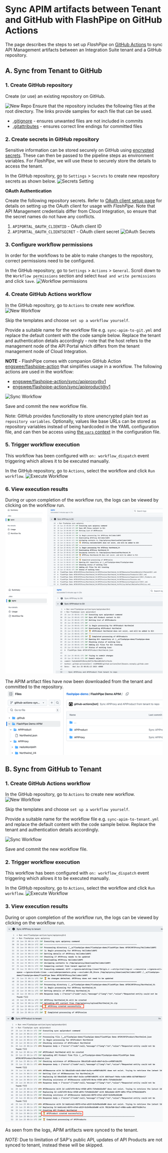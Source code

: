 # Sync APIM artifacts between Tenant and GitHub with FlashPipe on GitHub Actions
The page describes the steps to set up _FlashPipe_ on [GitHub Actions](https://github.com/features/actions) to sync API Management artifacts between an Integration Suite tenant and a GitHub repository.

## A. Sync from Tenant to GitHub

### 1. Create GitHub repository
Create (or use) an existing repository on GitHub.

![New Repo](images/setup/git-sync/01_new_repo.png)
Ensure that the repository includes the following files at the root directory. The links provide samples for each file that can be used.

- [.gitignore](https://github.com/engswee/flashpipe-demo/blob/github-actions-sync/.gitignore) - ensures unwanted files are not included in commits
- [.gitattributes](https://github.com/engswee/flashpipe-demo/blob/github-actions-sync/.gitattributes) - ensures correct line endings for committed files

### 2. Create secrets in GitHub repository
Sensitive information can be stored securely on GitHub using [encrypted secrets](https://docs.github.com/en/actions/reference/encrypted-secrets). These can then be passed to the pipeline steps as environment variables. For _FlashPipe_, we will use these to securely store the details to access the tenant.

In the GitHub repository, go to `Settings` > `Secrets` to create new repository secrets as shown below.
![Secrets Setting](images/setup/github-actions/05a_secrets.png)

**OAuth Authentication**

Create the following repository secrets. Refer to [OAuth client setup page](oauth_client.md) for details on setting up the OAuth client for usage with _FlashPipe_. Note that API Management credentials differ from Cloud Integration, so ensure that the secret names do not have any conflicts.
1. `APIPORTAL_OAUTH_CLIENTID` - OAuth client ID
2. `APIPORTAL_OAUTH_CLIENTSECRET` - OAuth client secret
   ![OAuth Secrets](images/setup/git-sync-apim/02_oauth_secrets_apim.png)

### 3. Configure workflow permissions
In order for the workflows to be able to make changes to the repository, correct permissions need to be configured.

In the GitHub repository, go to `Settings` > `Actions` > `General`. Scroll down to the `Workflow permissions` section and select `Read and write permissions` and click `Save`.
![Workflow permissions](images/setup/git-sync/03c_workflow_permissions.png)

### 4. Create GitHub Actions workflow
In the GitHub repository, go to `Actions` to create new workflow.
![New Workflow](images/setup/git-sync/03a_new_workflow.png)

Skip the templates and choose `set up a workflow yourself`.

Provide a suitable name for the workflow file e.g. `sync-apim-to-git.yml` and replace the default content with the code sample below. Replace the tenant and authentication details accordingly - note that the host refers to the management node of the API Portal which differs from the tenant management node of Cloud Integration.

**NOTE** - FlashPipe comes with companion GitHub Action [engswee/flashpipe-action](https://github.com/engswee/flashpipe-action) that simplifies usage in a workflow. The following actions are used in the workflow:
- [engswee/flashpipe-action/sync/apiproxy@v1](https://github.com/engswee/flashpipe-action#sync-apiproxy)
- [engswee/flashpipe-action/sync/apiproduct@v1](https://github.com/engswee/flashpipe-action#sync-apiproduct)

![Sync Workflow](images/setup/git-sync-apim/04b_sync_apim_git_workflow.png)

<script src="https://gist.github.com/engswee/1a06264333060f8eb5c02690cb55957e.js"></script>

Save and commit the new workflow file.

Note: GitHub provides functionality to store unencrypted plain text as `repository variables`. Optionally, values like base URLs can be stored as repository variables instead of being hardcoded in the YAML configuration file, and can then be access using [the `vars` context](https://docs.github.com/en/actions/writing-workflows/choosing-what-your-workflow-does/store-information-in-variables#using-the-vars-context-to-access-configuration-variable-values) in the configuration file.

### 5. Trigger workflow execution
This workflow has been configured with `on: workflow_dispatch` event triggering which allows it to be executed manually.

In the GitHub repository, go to `Actions`, select the workflow and click `Run workflow`.
![Execute Workflow](images/setup/git-sync-apim/05a_run_workflow_apim.png)

### 6. View execution results

During or upon completion of the workflow run, the logs can be viewed by clicking on the workflow run.
![Workflow Logs APIProxy](images/setup/git-sync-apim/06a_logs_apim.png)
![Workflow Logs APIProduct](images/setup/git-sync-apim/06a_logs_apiproduct.png)

The APIM artifact files have now been downloaded from the tenant and committed to the repository.
![IFlow Files](images/setup/git-sync-apim/06b_apim_files.png)

## B. Sync from GitHub to Tenant

### 1. Create GitHub Actions workflow
In the GitHub repository, go to `Actions` to create new workflow.
![New Workflow](images/setup/git-sync/03a_new_workflow.png)

Skip the templates and choose `set up a workflow yourself`.

Provide a suitable name for the workflow file e.g. `sync-apim-to-tenant.yml` and replace the default content with the code sample below. Replace the tenant and authentication details accordingly.

![Sync Workflow](images/setup/git-sync-apim/b_01_sync_apim_to_tenant_workflow.png)

<script src="https://gist.github.com/engswee/4271fbcef81db0ec719bc8cc46bc1d69.js"></script>

Save and commit the new workflow file.

### 2. Trigger workflow execution
This workflow has been configured with `on: workflow_dispatch` event triggering which allows it to be executed manually.

In the GitHub repository, go to `Actions`, select the workflow and click `Run workflow`.
![Execute Workflow](images/setup/git-sync-apim/b_02_run_workflow.png)

### 3. View execution results

During or upon completion of the workflow run, the logs can be viewed by clicking on the workflow run.
![Workflow Logs APIProxy](images/setup/git-sync-apim/b_03_sync_tenant_logs.png)
![Workflow Logs APIProduct](images/setup/git-sync-apim/b_03_sync_tenant_logs_apiproduct.png)

As seen from the logs, APIM artifacts were synced to the tenant.

_NOTE:_ Due to limitation of SAP's public API, updates of API Products are not synced to tenant, instead these will be skipped.